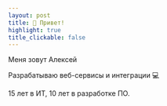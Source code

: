 ```yaml
---
layout: post
title: 👋 Привет!
highlight: true
title_clickable: false
---
```


Меня зовут Алексей

Разрабатываю веб-сервисы и интеграции 💻

15 лет в ИТ, 10 лет в разработке ПО.
